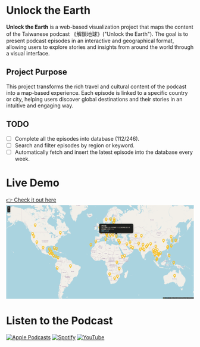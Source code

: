 # Unlock the Earth

**Unlock the Earth** is a web-based visualization project that maps the content of the Taiwanese podcast 《解鎖地球》("Unlock the Earth"). The goal is to present podcast episodes in an interactive and geographical format, allowing users to explore stories and insights from around the world through a visual interface.

## Project Purpose

This project transforms the rich travel and cultural content of the podcast into a map-based experience. Each episode is linked to a specific country or city, helping users discover global destinations and their stories in an intuitive and engaging way.

## TODO
* [ ] Complete all the episodes into database (112/246).
* [ ] Search and filter episodes by region or keyword.
* [ ] Automatically fetch and insert the latest episode into the database every week.

# Live Demo
[👉 Check it out here](https://robert6217.github.io/unlock_the_earth/)
![](snapshot.png "unlock the earth")

# Listen to the Podcast

[![Apple Podcasts](https://img.shields.io/badge/解鎖地球--purple?logo=applepodcasts&style=social)](https://podcasts.apple.com/tw/podcast/解鎖地球-旅行-歷史-文化/id1476564589)
[![Spotify](https://img.shields.io/badge/解鎖地球--green?logo=spotify&style=social)](https://open.spotify.com/show/0KAH1lIkmtgoe4kPEGed4a)
[![YouTube](https://img.shields.io/badge/解鎖地球--red?logo=youtube&style=social)](https://www.youtube.com/@unlocktheearthpodcast)